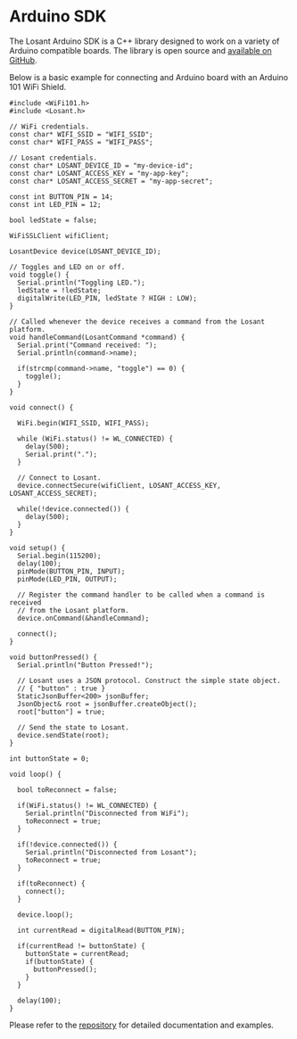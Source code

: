 # Arduino SDK

The Losant Arduino SDK is a C++ library designed to work on a variety of Arduino compatible boards. The library is open source and <a href="https://github.com/Losant/losant-sdk-arduino" target="_blank">available on GitHub</a>.

Below is a basic example for connecting and Arduino board with an Arduino 101 WiFi Shield.

```arduino
#include <WiFi101.h>
#include <Losant.h>

// WiFi credentials.
const char* WIFI_SSID = "WIFI_SSID";
const char* WIFI_PASS = "WIFI_PASS";

// Losant credentials.
const char* LOSANT_DEVICE_ID = "my-device-id";
const char* LOSANT_ACCESS_KEY = "my-app-key";
const char* LOSANT_ACCESS_SECRET = "my-app-secret";

const int BUTTON_PIN = 14;
const int LED_PIN = 12;

bool ledState = false;

WiFiSSLClient wifiClient;

LosantDevice device(LOSANT_DEVICE_ID);

// Toggles and LED on or off.
void toggle() {
  Serial.println("Toggling LED.");
  ledState = !ledState;
  digitalWrite(LED_PIN, ledState ? HIGH : LOW);
}

// Called whenever the device receives a command from the Losant platform.
void handleCommand(LosantCommand *command) {
  Serial.print("Command received: ");
  Serial.println(command->name);

  if(strcmp(command->name, "toggle") == 0) {
    toggle();
  }
}

void connect() {

  WiFi.begin(WIFI_SSID, WIFI_PASS);

  while (WiFi.status() != WL_CONNECTED) {
    delay(500);
    Serial.print(".");
  }

  // Connect to Losant.
  device.connectSecure(wifiClient, LOSANT_ACCESS_KEY, LOSANT_ACCESS_SECRET);

  while(!device.connected()) {
    delay(500);
  }
}

void setup() {
  Serial.begin(115200);
  delay(100);
  pinMode(BUTTON_PIN, INPUT);
  pinMode(LED_PIN, OUTPUT);

  // Register the command handler to be called when a command is received
  // from the Losant platform.
  device.onCommand(&handleCommand);

  connect();
}

void buttonPressed() {
  Serial.println("Button Pressed!");

  // Losant uses a JSON protocol. Construct the simple state object.
  // { "button" : true }
  StaticJsonBuffer<200> jsonBuffer;
  JsonObject& root = jsonBuffer.createObject();
  root["button"] = true;

  // Send the state to Losant.
  device.sendState(root);
}

int buttonState = 0;

void loop() {

  bool toReconnect = false;

  if(WiFi.status() != WL_CONNECTED) {
    Serial.println("Disconnected from WiFi");
    toReconnect = true;
  }

  if(!device.connected()) {
    Serial.println("Disconnected from Losant");
    toReconnect = true;
  }

  if(toReconnect) {
    connect();
  }

  device.loop();

  int currentRead = digitalRead(BUTTON_PIN);

  if(currentRead != buttonState) {
    buttonState = currentRead;
    if(buttonState) {
      buttonPressed();
    }
  }

  delay(100);
}
```

Please refer to the <a href="https://github.com/Losant/losant-sdk-arduino" target="_blank">repository</a> for detailed documentation and examples.
